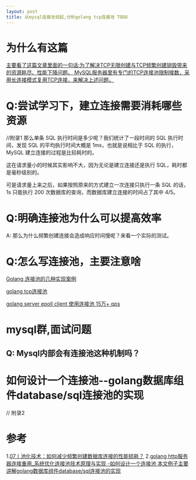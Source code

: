 ```yaml
---
layout: post
title: 从mysql连接池说起,分析golang tcp连接池 TODO
---
```


# 为什么有这篇
[主要看了这篇文章里面的一句话:为了解决TCP无限创建与TCP频繁创建销毁带来的资源耗尽、性能下降问题。
MySQL服务器里有专门的TCP连接池限制接数，采用长连接模式复用TCP连接，来解决上述问题。](https://mp.weixin.qq.com/s/GMiwroGgBP9hAyzyv9_uKg)

# Q:尝试学习下，建立连接需要消耗哪些资源
//附录1
那么单条 SQL 执行时间是多少呢？我们统计了一段时间的 SQL 执行时间，发现 SQL 的平均执行时间大概是 1ms，也就是说相比于 SQL 的执行，MySQL 建立连接的过程是比较耗时的。

这在请求量小的时候其实影响不大，因为无论是建立连接还是执行 SQL，耗时都是毫秒级别的。

可是请求量上来之后，如果按照原来的方式建立一次连接只执行一条 SQL 的话，1s 只能执行 200 次数据库的查询，而数据库建立连接的时间占了其中 4/5。


# Q:明确连接池为什么可以提高效率
A: 那么为什么频繁创建连接会造成响应时间慢呢？来看一个实际的测试。

# Q:怎么写连接池，主要注意啥

[Golang 连接池的几种实现案例](https://learnku.com/articles/41137)

[golang tcp连接池](https://github.com/nange/easypool)

[golang server epoll client 使用连接池 15万+ qps](https://segmentfault.com/a/1190000019736068)


# mysql群,面试问题
## Q: Mysql内部会有连接池这种机制吗？

# 如何设计一个连接池--golang数据库组件database/sql连接池的实现
// 附录2

# 参考
1.[07丨池化技术：如何减少频繁创建数据库连接的性能损耗？](https://zq99299.github.io/note-architect/hc/02/01.html#%E7%94%A8%E8%BF%9E%E6%8E%A5%E6%B1%A0%E9%A2%84%E5%85%88%E5%BB%BA%E7%AB%8B%E6%95%B0%E6%8D%AE%E5%BA%93%E8%BF%9E%E6%8E%A5)
2.[golang http服务器连接重用_系统优化连接池技术原理与实现
-如何设计一个连接池 本文例子主要讲解golang数据库组件database/sql连接池的实现](https://blog.csdn.net/weixin_39855186/article/details/112099125?utm_medium=distribute.pc_relevant.none-task-blog-2~default~baidujs_title~default-0.no_search_link&spm=1001.2101.3001.4242.1)
